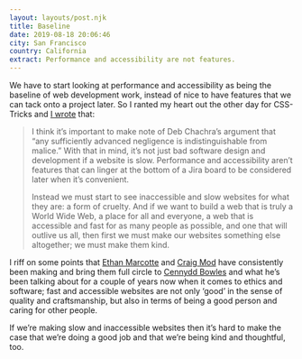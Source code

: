 ```yaml
---
layout: layouts/post.njk
title: Baseline
date: 2019-08-18 20:06:46
city: San Francisco
country: California
extract: Performance and accessibility are not features.
---
```


We have to start looking at performance and accessibility as being the baseline of web development work, instead of nice to have features that we can tack onto a project later. So I ranted my heart out the other day for CSS-Tricks and [I wrote](https://css-tricks.com/accessibility-and-web-performance-are-not-features-theyre-the-baseline/) that:

> I think it’s important to make note of Deb Chachra’s argument that “any sufficiently advanced negligence is indistinguishable from malice.” With that in mind, it’s not just bad software design and development if a website is slow. Performance and accessibility aren’t features that can linger at the bottom of a Jira board to be considered later when it’s convenient.
>
> Instead we must start to see inaccessible and slow websites for what they are: a form of cruelty. And if we want to build a web that is truly a World Wide Web, a place for all and everyone, a web that is accessible and fast for as many people as possible, and one that will outlive us all, then first we must make our websites something else altogether; we must make them kind.

I riff on some points that [Ethan Marcotte](https://ethanmarcotte.com/wrote/amphora/) and [Craig Mod](https://craigmod.com/essays/fast_software/) have consistently been making and bring them full circle to [Cennydd Bowles](https://www.cennydd.com/) and what he’s been talking about for a couple of years now when it comes to ethics and software; fast and accessible websites are not only ‘good’ in the sense of quality and craftsmanship, but also in terms of being a good person and caring for other people.

If we’re making slow and inaccessible websites then it’s hard to make the case that we’re doing a good job and that we’re being kind and thoughtful, too.
